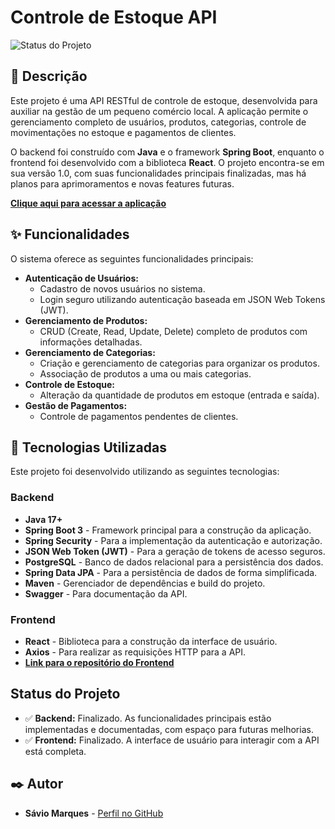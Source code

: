 # Controle de Estoque API

![Status do Projeto](https://img.shields.io/badge/status-finalizado-brightgreen)

## 📝 Descrição

Este projeto é uma API RESTful de controle de estoque, desenvolvida para auxiliar na gestão de um pequeno comércio local. A aplicação permite o gerenciamento completo de usuários, produtos, categorias, controle de movimentações no estoque e pagamentos de clientes.

O backend foi construído com **Java** e o framework **Spring Boot**, enquanto o frontend foi desenvolvido com a biblioteca **React**. O projeto encontra-se em sua versão 1.0, com suas funcionalidades principais finalizadas, mas há planos para aprimoramentos e novas features futuras.

**[Clique aqui para acessar a aplicação](https://estoque-frontend-khaki.vercel.app)**

## ✨ Funcionalidades

O sistema oferece as seguintes funcionalidades principais:

* **Autenticação de Usuários:**
    * Cadastro de novos usuários no sistema.
    * Login seguro utilizando autenticação baseada em JSON Web Tokens (JWT).
* **Gerenciamento de Produtos:**
    * CRUD (Create, Read, Update, Delete) completo de produtos com informações detalhadas.
* **Gerenciamento de Categorias:**
    * Criação e gerenciamento de categorias para organizar os produtos.
    * Associação de produtos a uma ou mais categorias.
* **Controle de Estoque:**
    * Alteração da quantidade de produtos em estoque (entrada e saída).
* **Gestão de Pagamentos:**
    * Controle de pagamentos pendentes de clientes.

## 🚀 Tecnologias Utilizadas

Este projeto foi desenvolvido utilizando as seguintes tecnologias:

### Backend

* **Java 17+**
* **Spring Boot 3** - Framework principal para a construção da aplicação.
* **Spring Security** - Para a implementação da autenticação e autorização.
* **JSON Web Token (JWT)** - Para a geração de tokens de acesso seguros.
* **PostgreSQL** - Banco de dados relacional para a persistência dos dados.
* **Spring Data JPA** - Para a persistência de dados de forma simplificada.
* **Maven** - Gerenciador de dependências e build do projeto.
* **Swagger** - Para documentação da API.

### Frontend

* **React** - Biblioteca para a construção da interface de usuário.
* **Axios** - Para realizar as requisições HTTP para a API.
* **[Link para o repositório do Frontend](https://github.com/Savio-Marques/estoque-frontend)**

## Status do Projeto

* ✅ **Backend:** Finalizado. As funcionalidades principais estão implementadas e documentadas, com espaço para futuras melhorias.
* ✅ **Frontend:** Finalizado. A interface de usuário para interagir com a API está completa.

## ✒️ Autor

* **Sávio Marques** - [Perfil no GitHub](https://github.com/Savio-Marques)

